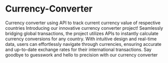 # Currency-Converter
Currency converter using API to track current currency value of respective countries
Introducing our innovative currency converter project! Seamlessly bridging global transactions, the project utilizes APIs to instantly calculate currency conversions for any country. With intuitive design and real-time data, users can effortlessly navigate through currencies, ensuring accurate and up-to-date exchange rates for their international transactions. Say goodbye to guesswork and hello to precision with our currency converter
